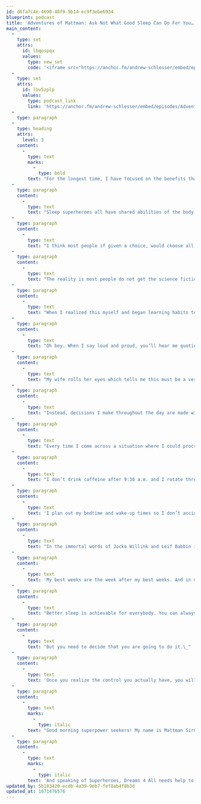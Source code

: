 ```yaml
---
id: d6fa7c4e-4690-48f9-9b14-ec9f3ebe6934
blueprint: podcast
title: 'Adventures of Mattman: Ask Not What Good Sleep Can Do For You…'
main_content:
  -
    type: set
    attrs:
      id: lbqospqx
      values:
        type: new_set
        code: '<iframe src="https://anchor.fm/andrew-schlesser/embed/episodes/Adventures-of-Mattman-Ask-Not-What-Good-Sleep-Can-Do-For-You-e1rue7t/a-a90od0o" height="102px" width="400px" frameborder="0" scrolling="no"></iframe>'
  -
    type: set
    attrs:
      id: lbv5zplp
      values:
        type: podcast_link
        link: 'https://anchor.fm/andrew-schlesser/embed/episodes/Adventures-of-Mattman-Ask-Not-What-Good-Sleep-Can-Do-For-You-e1rue7t/a-a90od0o'
  -
    type: paragraph
  -
    type: heading
    attrs:
      level: 3
    content:
      -
        type: text
        marks:
          -
            type: bold
        text: "For the longest time, I have focused on the benefits that great sleep can have on your life.\_"
  -
    type: paragraph
    content:
      -
        type: text
        text: "Sleep superheroes all have shared abilities of the body, like regeneration, faster reactions, creative thoughts and problem-solving, nightly weight loss, and my favorite HGH Growth hormone to get strong and stay young!\_"
  -
    type: paragraph
    content:
      -
        type: text
        text: "I think most people if given a choice, would choose all of those benefits if they were as easy as swiping on their phones or pressing a button on a TV remote.\_"
  -
    type: paragraph
    content:
      -
        type: text
        text: "The reality is most people do not get the science fiction-level benefits from sleep. Nobody ever really taught us how to sleep. Our parents turned off the lights, closed the door, and said goodnight. We were expected to figure it out from there.\_"
  -
    type: paragraph
    content:
      -
        type: text
        text: "When I realized this myself and began learning habits to help me sleep better at night, I came to an epic misquote that I love to say loud and proud: Ask not what better sleep can do for you, but ask, what can you do for better sleep?!\_"
  -
    type: paragraph
    content:
      -
        type: text
        text: "Oh boy. When I say loud and proud, you’ll hear me quoting this from a few houses down the street.\_"
  -
    type: paragraph
    content:
      -
        type: text
        text: "My wife rolls her eyes which tells me this must be a very good parody quote. But it is so true! If you expect after one night to get the benefits of good sleep and keep those benefits without any effort, your mindset is wrong.\_"
  -
    type: paragraph
    content:
      -
        type: text
        text: "Instead, decisions I make throughout the day are made with my bedtime tonight in mind. Should I eat that? Should I drink that? Should I sit here and continue gaming or do I need to go for a walk?\_"
  -
    type: paragraph
    content:
      -
        type: text
        text: "Every time I come across a situation where I could procrastinate, I ask myself, “does doing this task improve my sleep tonight?” If the answer is yes, there is no debate.\_It must be done or at least begun!\_"
  -
    type: paragraph
    content:
      -
        type: text
        text: "I don’t drink caffeine after 9:30 a.m. and I rotate three days on and two days off with coffee and tea. I can’t drink coffee every day or I get fidgety and don’t sleep as deeply.\_"
  -
    type: paragraph
    content:
      -
        type: text
        text: 'I plan out my bedtime and wake-up times so I don’t accidentally stay up too late or sleep in. I eat certain foods every day to help my good gut bacteria flourish. I eat nutritious food so that my body can make as much melatonin, serotonin, and all the other hormones that regulate my body and affect how well I sleep at night. And the list goes on.'
  -
    type: paragraph
    content:
      -
        type: text
        text: "In the immortal words of Jocko Willink and Leif Babbin in their book Extreme Ownership, “Discipline will set you free.” When I attack the day with the mindset of what can I do for better sleep, I continue to be amazed at what I am cape-able of.\_"
  -
    type: paragraph
    content:
      -
        type: text
        text: 'My best weeks are the week after my best weeks. And in my best weeks, I was losing focus and veering off my game plan. However, I’ve been in that mode enough now to recognize what wide awake feels like and I’ll continue to shoot for consecutive weeks of best weeks.'
  -
    type: paragraph
    content:
      -
        type: text
        text: "Better sleep is achievable for everybody. You can always sleep better than last night and always be learning to sleep better with every night.\_"
  -
    type: paragraph
    content:
      -
        type: text
        text: "But you need to decide that you are going to do it.\_"
  -
    type: paragraph
    content:
      -
        type: text
        text: 'Once you realize the control you actually have, you will be on your way to sleeping like a superhero!'
  -
    type: paragraph
    content:
      -
        type: text
        marks:
          -
            type: italic
        text: "Good morning superpower seekers! My name is Mattman SirCapesAlot. I’m the comfortable caped crusader. I teach and preach the Game Plan for Better Sleep! I’m the resident Sleep Superhero on the Sweet Dreams Mattress & Furniture of Lake Norman Dream Team. I am also part of the FAM crew from FAM.news where you can find mattress and furniture industry info, intel, and good people! If you are interested in growing your local independent business, check it out!\_ And be sure to tune into the audio version of this article for a deeper dive into the information and happenings in a day in the life of a Sleep Superhero."
  -
    type: paragraph
    content:
      -
        type: text
        marks:
          -
            type: italic
        text: 'And speaking of Superheroes, Dreams 4 All needs help to serve more people! If you would like to make a monetary donation to the Dreams 4 All Foundation that believes nobody deserves to sleep on the floor, please text us at 704-706-2436. You can text us if you would like to see about doing this in your local community as well! We are always looking for more superheroes to join the ranks!'
updated_by: 5b183420-ecdb-4a39-9eb7-fef8ab4f8b3d
updated_at: 1671476576
---
```

